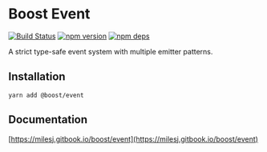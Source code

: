 # Boost Event

[![Build Status](https://travis-ci.org/milesj/boost.svg?branch=master)](https://travis-ci.org/milesj/boost)
[![npm version](https://badge.fury.io/js/%40boost%event.svg)](https://www.npmjs.com/package/@boost/event)
[![npm deps](https://david-dm.org/milesj/boost.svg?path=packages/event)](https://www.npmjs.com/package/@boost/event)

A strict type-safe event system with multiple emitter patterns.

## Installation

```
yarn add @boost/event
```

## Documentation

[https://milesj.gitbook.io/boost/event](https://milesj.gitbook.io/boost/event)
